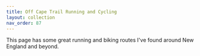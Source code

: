```yaml
---
title: Off Cape Trail Running and Cycling
layout: collection
nav_order: 87
---
```

This page has some great running and biking routes I've found around New England and beyond.